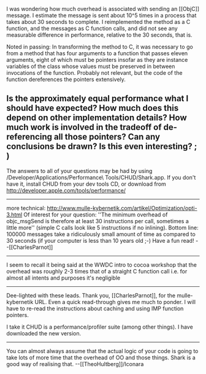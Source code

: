 I was wondering how much overhead is associated with sending an [[ObjC]] message. I estimate the message is sent about 10^5 times in a process that takes about 30 seconds to complete. I reimplemented the method as a C function, and the messages as C function calls, and did not see any measurable difference in performance, relative to the 30 seconds, that is.

Noted in passing: In transforming the method to C, it was necessary to go from a method that has four arguments to a function
that passes eleven arguments, eight of which must be pointers insofar as they are instance variables of the class whose values must be preserved in between invocations of the function. Probably not relevant, but the code of the function dereferences the pointers extensively.

Is the approximately equal performance what I should have expected? How much does this depend on other implementation details?
How much work is involved in the tradeoff of de-referencing all those pointers? Can any conclusions be drawn? Is this even interesting?  ; )
----
The answers to all of your questions may be had by using /Developer/Applications/Performance\ Tools/CHUD/Shark.app. If you don't have it, install CHUD from your dev tools CD, or download from http://developer.apple.com/tools/performance/

----
more technical: http://www.mulle-kybernetik.com/artikel/Optimization/opti-3.html Of interest for your question: ''The minimum overhead of objc_msgSend is therefore at least 30 instructions per call, sometimes a little more'' (simple C calls look like 5 instructions if no inlining). Bottom line: 100000 messages take a ridiculously small amount of time as compared to 30 seconds (if your computer is less than 10 years old ;-)    Have a fun read! --[[CharlesParnot]]

----
I seem to recall it being said at the WWDC intro to cocoa workshop that the overhead was roughly 2-3 times that of a straight C function call i.e. for almost all intents and purposes it's negligible

----

Dee-lighted with these leads. Thank you, [[CharlesParnot]], for the mulle-kybernetik URL. Even a quick read-through gives me much to ponder. I will have to re-read the instructions about caching and using IMP function pointers.

I take it CHUD is a performance/profiler suite (among other things). I have downloaded the new version.

----

You can almost always assume that the actual logic of your code is going to take lots of more time that the overhead of OO and those things. Shark is a good way of realising that. --[[TheoHultberg]]/Iconara